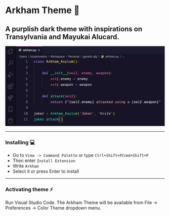# Arkham Theme 🦇

## A purplish dark theme with inspirations on Transylvania and Mayukai Alucard.
![Theme in action](Screenshot.png)

---
### Installing 💻

-  Go to `View -> Command Palette` or type `Ctrl+Shift+P`/`cmd+Shift+P`
-  Then enter `Install Extension`
-  Write `Arkham`
-  Select it or press Enter to install
---
### Activating theme ⚡️
Run Visual Studio Code. The Arkham Theme will be available from File -> Preferences -> Color Theme dropdown menu.

